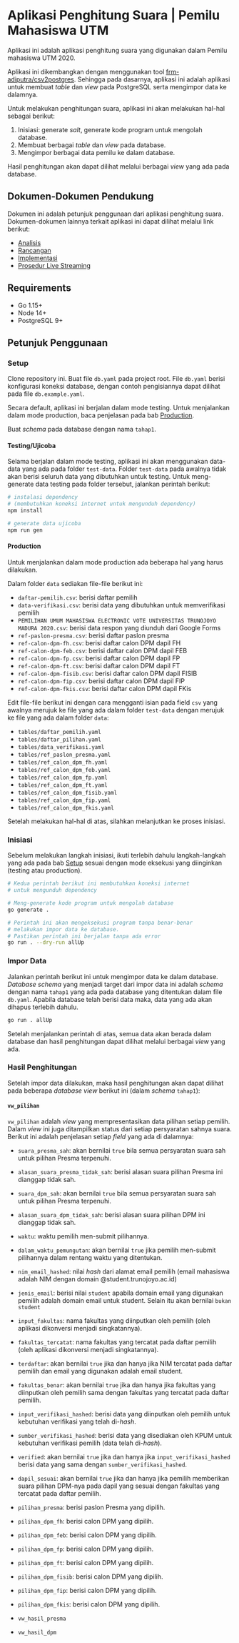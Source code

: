 # Aplikasi Penghitung Suara | Pemilu Mahasiswa UTM

Aplikasi ini adalah aplikasi penghitung suara yang digunakan dalam Pemilu mahasiswa UTM 2020.

Aplikasi ini dikembangkan dengan menggunakan tool [frm-adiputra/csv2postgres](https://github.com/frm-adiputra/csv2postgres).
Sehingga pada dasarnya, aplikasi ini adalah aplikasi untuk membuat _table_ dan _view_ pada PostgreSQL serta mengimpor data ke dalamnya.

Untuk melakukan penghitungan suara, aplikasi ini akan melakukan hal-hal sebagai berikut:

1. Inisiasi: generate _salt_, generate kode program untuk mengolah database.
1. Membuat berbagai _table_ dan _view_ pada database.
2. Mengimpor berbagai data pemilu ke dalam database.

Hasil penghitungan akan dapat dilihat melalui berbagai _view_ yang ada pada
database.

## Dokumen-Dokumen Pendukung

Dokumen ini adalah petunjuk penggunaan dari aplikasi penghitung suara.
Dokumen-dokumen lainnya terkait aplikasi ini dapat dilihat melalui link berikut:

- [Analisis](docs/analisis.md)
- [Rancangan](docs/rancangan.md)
- [Implementasi](docs/implementasi.md)
- [Prosedur Live Streaming](docs/live-streaming.md)

## Requirements

- Go 1.15+
- Node 14+
- PostgreSQL 9+

## Petunjuk Penggunaan

### Setup

Clone repository ini.
Buat file `db.yaml` pada project root.
File `db.yaml` berisi konfigurasi koneksi database, dengan contoh pengisiannya dapat dilihat pada file `db.example.yaml`.

Secara default, aplikasi ini berjalan dalam mode testing.
Untuk menjalankan dalam mode production, baca penjelasan pada bab [Production](#production).

Buat _schema_ pada database dengan nama `tahap1`.

#### Testing/Ujicoba

Selama berjalan dalam mode testing, aplikasi ini akan menggunakan data-data yang ada pada folder `test-data`.
Folder `test-data` pada awalnya tidak akan berisi seluruh data yang dibutuhkan untuk testing.
Untuk meng-generate data testing pada folder tersebut, jalankan perintah berikut:

```bash
# instalasi dependency
# (membutuhkan koneksi internet untuk mengunduh dependency)
npm install

# generate data ujicoba
npm run gen
```

#### Production

Untuk menjalankan dalam mode production ada beberapa hal yang harus dilakukan.

Dalam folder `data` sediakan file-file berikut ini:

- `daftar-pemilih.csv`: berisi daftar pemilih
- `data-verifikasi.csv`: berisi data yang dibutuhkan untuk memverifikasi pemilih
- `PEMILIHAN UMUM MAHASISWA ELECTRONIC VOTE UNIVERSITAS TRUNOJOYO MADURA 2020.csv`: berisi data respon yang diunduh dari Google Forms
- `ref-paslon-presma.csv`: berisi daftar paslon presma
- `ref-calon-dpm-fh.csv`: berisi daftar calon DPM dapil FH
- `ref-calon-dpm-feb.csv`: berisi daftar calon DPM dapil FEB
- `ref-calon-dpm-fp.csv`: berisi daftar calon DPM dapil FP
- `ref-calon-dpm-ft.csv`: berisi daftar calon DPM dapil FT
- `ref-calon-dpm-fisib.csv`: berisi daftar calon DPM dapil FISIB
- `ref-calon-dpm-fip.csv`: berisi daftar calon DPM dapil FIP
- `ref-calon-dpm-fkis.csv`: berisi daftar calon DPM dapil FKis

Edit file-file berikut ini dengan cara mengganti isian pada field `csv` yang awalnya merujuk ke file yang ada dalam folder `test-data` dengan merujuk ke file yang ada dalam folder `data`:

- `tables/daftar_pemilih.yaml`
- `tables/daftar_pilihan.yaml`
- `tables/data_verifikasi.yaml`
- `tables/ref_paslon_presma.yaml`
- `tables/ref_calon_dpm_fh.yaml`
- `tables/ref_calon_dpm_feb.yaml`
- `tables/ref_calon_dpm_fp.yaml`
- `tables/ref_calon_dpm_ft.yaml`
- `tables/ref_calon_dpm_fisib.yaml`
- `tables/ref_calon_dpm_fip.yaml`
- `tables/ref_calon_dpm_fkis.yaml`

Setelah melakukan hal-hal di atas, silahkan melanjutkan ke proses inisiasi.

### Inisiasi

Sebelum melakukan langkah inisiasi, ikuti terlebih dahulu langkah-langkah yang ada pada bab [Setup](#setup) sesuai dengan mode eksekusi yang diinginkan (testing atau production).

```bash
# Kedua perintah berikut ini membutuhkan koneksi internet
# untuk mengunduh dependency

# Meng-generate kode program untuk mengolah database
go generate .

# Perintah ini akan mengeksekusi program tanpa benar-benar
# melakukan impor data ke database.
# Pastikan perintah ini berjalan tanpa ada error
go run . --dry-run allUp
```

### Impor Data

Jalankan perintah berikut ini untuk mengimpor data ke dalam database.
_Database schema_ yang menjadi target dari impor data ini adalah _schema_ dengan
nama `tahap1` yang ada pada database yang ditentukan dalam file `db.yaml`.
Apabila database telah berisi data maka, data yang ada akan dihapus terlebih
dahulu.

```bash
go run . allUp
```

Setelah menjalankan perintah di atas, semua data akan berada dalam database dan
hasil penghitungan dapat dilihat melalui berbagai _view_ yang ada.

### Hasil Penghitungan

Setelah impor data dilakukan, maka hasil penghitungan akan dapat dilihat pada
beberapa _database view_ berikut ini (dalam _schema_ `tahap1`):

#### `vw_pilihan`

`vw_pilihan` adalah _view_ yang mempresentasikan data pilihan setiap pemilih.
Dalam _view_ ini juga ditampilkan status dari setiap persyaratan sahnya suara.
Berikut ini adalah penjelasan setiap _field_ yang ada di dalamnya:

- `suara_presma_sah`: akan bernilai `true` bila semua persyaratan suara sah
untuk pilihan Presma terpenuhi.
- `alasan_suara_presma_tidak_sah`: berisi alasan suara pilihan Presma ini
dianggap tidak sah.
- `suara_dpm_sah`: akan bernilai `true` bila semua persyaratan suara sah
untuk pilihan Presma terpenuhi.
- `alasan_suara_dpm_tidak_sah`: berisi alasan suara pilihan DPM ini dianggap
tidak sah.
- `waktu`: waktu pemilih men-submit pilihannya.
- `dalam_waktu_pemungutan`: akan bernilai `true` jika pemilih men-submit
pilihannya dalam rentang waktu yang ditentukan.
- `nim_email_hashed`: nilai _hash_ dari alamat email pemilih (email mahasiswa adalah NIM dengan domain @student.trunojoyo.ac.id)
- `jenis_email`: berisi nilai `student` apabila domain email yang digunakan
pemilih adalah domain email untuk student. Selain itu akan bernilai `bukan student`
- `input_fakultas`: nama fakultas yang diinputkan oleh pemilih (oleh aplikasi
dikonversi menjadi singkatannya).
- `fakultas_tercatat`: nama fakultas yang tercatat pada daftar pemilih (oleh
aplikasi dikonversi menjadi singkatannya).
- `terdaftar`: akan bernilai `true` jika dan hanya jika NIM tercatat pada daftar pemilih dan email yang digunakan adalah email student.
- `fakultas_benar`: akan bernilai `true` jika dan hanya jika fakultas yang diinputkan oleh pemilih sama dengan fakultas yang tercatat pada daftar pemilih.
- `input_verifikasi_hashed`: berisi data yang diinputkan oleh pemilih untuk kebutuhan verifikasi yang telah di-_hash_.
- `sumber_verifikasi_hashed`: berisi data yang disediakan oleh KPUM untuk kebutuhan verifikasi pemilih (data telah di-_hash_).
- `verified`: akan bernilai `true` jika dan hanya jika `input_verifikasi_hashed` berisi data yang sama dengan `sumber_verifikasi_hashed`.
- `dapil_sesuai`: akan bernilai `true` jika dan hanya jika pemilih memberikan suara pilihan DPM-nya pada dapil yang sesuai dengan fakultas yang tercatat pada daftar pemilih.
- `pilihan_presma`: berisi paslon Presma yang dipilih.
- `pilihan_dpm_fh`: berisi calon DPM yang dipilih.
- `pilihan_dpm_feb`: berisi calon DPM yang dipilih.
- `pilihan_dpm_fp`: berisi calon DPM yang dipilih.
- `pilihan_dpm_ft`: berisi calon DPM yang dipilih.
- `pilihan_dpm_fisib`: berisi calon DPM yang dipilih.
- `pilihan_dpm_fip`: berisi calon DPM yang dipilih.
- `pilihan_dpm_fkis`: berisi calon DPM yang dipilih.


- `vw_hasil_presma`
- `vw_hasil_dpm`
